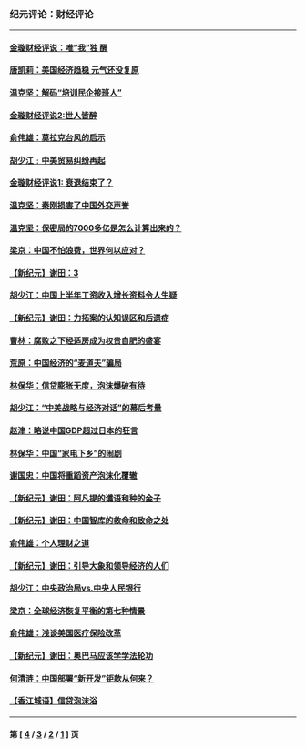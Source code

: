 ### 纪元评论：财经评论
---
#### [金璇财经评说：唯“我”独 醒](../../pages/nsc1026/n2633022.md) 
#### [唐凯莉：美国经济趋稳 元气还没复原](../../pages/nsc1026/n2631313.md) 
#### [温克坚：解码“培训民企接班人”](../../pages/nsc1026/n2628610.md) 
#### [金璇财经评说2:世人皆醉](../../pages/nsc1026/n2627151.md) 
#### [俞伟雄：莫拉克台风的启示](../../pages/nsc1026/n2624916.md) 
#### [胡少江﹕中美贸易纠纷再起](../../pages/nsc1026/n2624800.md) 
#### [金璇财经评说1: 衰退结束了？](../../pages/nsc1026/n2623661.md) 
#### [温克坚：秦刚损害了中国外交声誉](../../pages/nsc1026/n2623549.md) 
#### [温克坚：保密局的7000多亿是怎么计算出来的？](../../pages/nsc1026/n2619821.md) 
#### [梁京：中国不怕浪费，世界何以应对？](../../pages/nsc1026/n2619688.md) 
#### [【新纪元】谢田：3](../../pages/nsc1026/n2618040.md) 
#### [胡少江：中国上半年工资收入增长资料令人生疑](../../pages/nsc1026/n2616773.md) 
#### [【新纪元】谢田：力拓案的认知误区和后遗症](../../pages/nsc1026/n2616302.md) 
#### [曹林：腐败之下经适房成为权贵自肥的盛宴](../../pages/nsc1026/n2616102.md) 
#### [荒原：中国经济的“麦道夫”骗局](../../pages/nsc1026/n2615487.md) 
#### [林保华：信贷膨胀无度，泡沫爆破有待](../../pages/nsc1026/n2614344.md) 
#### [胡少江：“中美战略与经济对话”的幕后考量](../../pages/nsc1026/n2608965.md) 
#### [赵津：略说中国GDP超过日本的狂言](../../pages/nsc1026/n2608137.md) 
#### [林保华：中国“家电下乡”的闹剧](../../pages/nsc1026/n2605948.md) 
#### [谢国忠：中国将重蹈资产泡沫化覆辙](../../pages/nsc1026/n2604203.md) 
#### [【新纪元】谢田：阿凡提的谶语和种的金子](../../pages/nsc1026/n2601608.md) 
#### [【新纪元】谢田：中国智库的救命和致命之处](../../pages/nsc1026/n2601587.md) 
#### [俞伟雄：个人理财之道](../../pages/nsc1026/n2602078.md) 
#### [【新纪元】谢田：引导大象和领导经济的人们](../../pages/nsc1026/n2601586.md) 
#### [胡少江：中央政治局vs.中央人民银行](../../pages/nsc1026/n2601567.md) 
#### [梁京：全球经济恢复平衡的第七种情景](../../pages/nsc1026/n2594838.md) 
#### [俞伟雄：浅谈美国医疗保险改革](../../pages/nsc1026/n2588923.md) 
#### [【新纪元】谢田：奥巴马应该学学法轮功](../../pages/nsc1026/n2581506.md) 
#### [何清涟：中国部署“新开发”钜款从何来？](../../pages/nsc1026/n2582672.md) 
#### [【香江城语】信贷泡沫浴](../../pages/nsc1026/n2582610.md) 

---
#### 第 [ [4](./4.md) / [3](./3.md) / [2](./2.md) / [1](./1.md) ] 页
